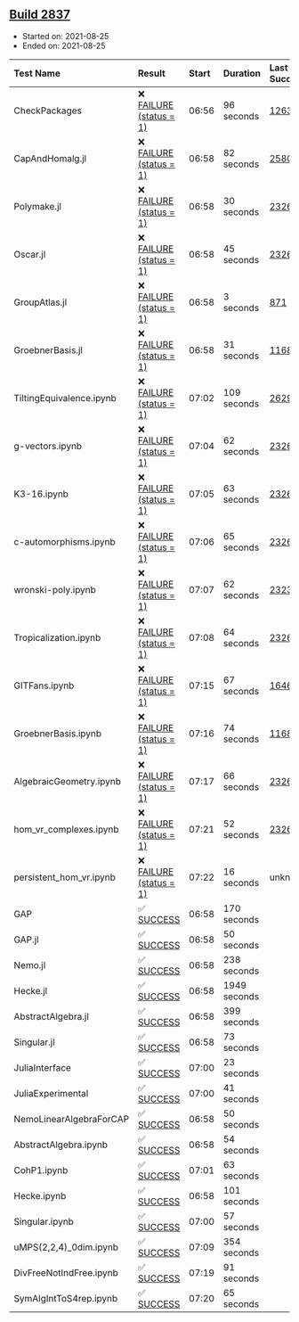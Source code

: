 ## [Build 2837](https://oscarci.mathematik.uni-kl.de/job/oscar-stable/2837/)

* Started on: 2021-08-25
* Ended on: 2021-08-25

| Test Name    | Result | Start | Duration | Last Success | First Failure |
|:-------------|:-------|:------|:---------|:-------------|:--------------|
| CheckPackages | ❌ [FAILURE (status = 1)](https://oscarci.mathematik.uni-kl.de/job/oscar-stable/2837/artifact/logs/build-2837/CheckPackages.log) | 06:56 | 96 seconds | [1263](https://oscarci.mathematik.uni-kl.de/job/oscar-stable/1263/) | [1264](https://oscarci.mathematik.uni-kl.de/job/oscar-stable/1264/) |
| CapAndHomalg.jl | ❌ [FAILURE (status = 1)](https://oscarci.mathematik.uni-kl.de/job/oscar-stable/2837/artifact/logs/build-2837/CapAndHomalg.jl.log) | 06:58 | 82 seconds | [2580](https://oscarci.mathematik.uni-kl.de/job/oscar-stable/2580/) | [2581](https://oscarci.mathematik.uni-kl.de/job/oscar-stable/2581/) |
| Polymake.jl | ❌ [FAILURE (status = 1)](https://oscarci.mathematik.uni-kl.de/job/oscar-stable/2837/artifact/logs/build-2837/Polymake.jl.log) | 06:58 | 30 seconds | [2326](https://oscarci.mathematik.uni-kl.de/job/oscar-stable/2326/) | [2327](https://oscarci.mathematik.uni-kl.de/job/oscar-stable/2327/) |
| Oscar.jl | ❌ [FAILURE (status = 1)](https://oscarci.mathematik.uni-kl.de/job/oscar-stable/2837/artifact/logs/build-2837/Oscar.jl.log) | 06:58 | 45 seconds | [2326](https://oscarci.mathematik.uni-kl.de/job/oscar-stable/2326/) | [2327](https://oscarci.mathematik.uni-kl.de/job/oscar-stable/2327/) |
| GroupAtlas.jl | ❌ [FAILURE (status = 1)](https://oscarci.mathematik.uni-kl.de/job/oscar-stable/2837/artifact/logs/build-2837/GroupAtlas.jl.log) | 06:58 | 3 seconds | [871](https://oscarci.mathematik.uni-kl.de/job/oscar-stable/871/) | [872](https://oscarci.mathematik.uni-kl.de/job/oscar-stable/872/) |
| GroebnerBasis.jl | ❌ [FAILURE (status = 1)](https://oscarci.mathematik.uni-kl.de/job/oscar-stable/2837/artifact/logs/build-2837/GroebnerBasis.jl.log) | 06:58 | 31 seconds | [1168](https://oscarci.mathematik.uni-kl.de/job/oscar-stable/1168/) | [1169](https://oscarci.mathematik.uni-kl.de/job/oscar-stable/1169/) |
| TiltingEquivalence.ipynb | ❌ [FAILURE (status = 1)](https://oscarci.mathematik.uni-kl.de/job/oscar-stable/2837/artifact/logs/build-2837/TiltingEquivalence.ipynb.log) | 07:02 | 109 seconds | [2629](https://oscarci.mathematik.uni-kl.de/job/oscar-stable/2629/) | [2630](https://oscarci.mathematik.uni-kl.de/job/oscar-stable/2630/) |
| g-vectors.ipynb | ❌ [FAILURE (status = 1)](https://oscarci.mathematik.uni-kl.de/job/oscar-stable/2837/artifact/logs/build-2837/g-vectors.ipynb.log) | 07:04 | 62 seconds | [2326](https://oscarci.mathematik.uni-kl.de/job/oscar-stable/2326/) | [2327](https://oscarci.mathematik.uni-kl.de/job/oscar-stable/2327/) |
| K3-16.ipynb | ❌ [FAILURE (status = 1)](https://oscarci.mathematik.uni-kl.de/job/oscar-stable/2837/artifact/logs/build-2837/K3-16.ipynb.log) | 07:05 | 63 seconds | [2326](https://oscarci.mathematik.uni-kl.de/job/oscar-stable/2326/) | [2327](https://oscarci.mathematik.uni-kl.de/job/oscar-stable/2327/) |
| c-automorphisms.ipynb | ❌ [FAILURE (status = 1)](https://oscarci.mathematik.uni-kl.de/job/oscar-stable/2837/artifact/logs/build-2837/c-automorphisms.ipynb.log) | 07:06 | 65 seconds | [2326](https://oscarci.mathematik.uni-kl.de/job/oscar-stable/2326/) | [2327](https://oscarci.mathematik.uni-kl.de/job/oscar-stable/2327/) |
| wronski-poly.ipynb | ❌ [FAILURE (status = 1)](https://oscarci.mathematik.uni-kl.de/job/oscar-stable/2837/artifact/logs/build-2837/wronski-poly.ipynb.log) | 07:07 | 62 seconds | [2323](https://oscarci.mathematik.uni-kl.de/job/oscar-stable/2323/) | [2324](https://oscarci.mathematik.uni-kl.de/job/oscar-stable/2324/) |
| Tropicalization.ipynb | ❌ [FAILURE (status = 1)](https://oscarci.mathematik.uni-kl.de/job/oscar-stable/2837/artifact/logs/build-2837/Tropicalization.ipynb.log) | 07:08 | 64 seconds | [2326](https://oscarci.mathematik.uni-kl.de/job/oscar-stable/2326/) | [2327](https://oscarci.mathematik.uni-kl.de/job/oscar-stable/2327/) |
| GITFans.ipynb | ❌ [FAILURE (status = 1)](https://oscarci.mathematik.uni-kl.de/job/oscar-stable/2837/artifact/logs/build-2837/GITFans.ipynb.log) | 07:15 | 67 seconds | [1646](https://oscarci.mathematik.uni-kl.de/job/oscar-stable/1646/) | [1647](https://oscarci.mathematik.uni-kl.de/job/oscar-stable/1647/) |
| GroebnerBasis.ipynb | ❌ [FAILURE (status = 1)](https://oscarci.mathematik.uni-kl.de/job/oscar-stable/2837/artifact/logs/build-2837/GroebnerBasis.ipynb.log) | 07:16 | 74 seconds | [1168](https://oscarci.mathematik.uni-kl.de/job/oscar-stable/1168/) | [1169](https://oscarci.mathematik.uni-kl.de/job/oscar-stable/1169/) |
| AlgebraicGeometry.ipynb | ❌ [FAILURE (status = 1)](https://oscarci.mathematik.uni-kl.de/job/oscar-stable/2837/artifact/logs/build-2837/AlgebraicGeometry.ipynb.log) | 07:17 | 66 seconds | [2326](https://oscarci.mathematik.uni-kl.de/job/oscar-stable/2326/) | [2327](https://oscarci.mathematik.uni-kl.de/job/oscar-stable/2327/) |
| hom_vr_complexes.ipynb | ❌ [FAILURE (status = 1)](https://oscarci.mathematik.uni-kl.de/job/oscar-stable/2837/artifact/logs/build-2837/hom_vr_complexes.ipynb.log) | 07:21 | 52 seconds | [2326](https://oscarci.mathematik.uni-kl.de/job/oscar-stable/2326/) | [2327](https://oscarci.mathematik.uni-kl.de/job/oscar-stable/2327/) |
| persistent_hom_vr.ipynb | ❌ [FAILURE (status = 1)](https://oscarci.mathematik.uni-kl.de/job/oscar-stable/2837/artifact/logs/build-2837/persistent_hom_vr.ipynb.log) | 07:22 | 16 seconds | unknown | unknown |
| GAP | ✅ [SUCCESS](https://oscarci.mathematik.uni-kl.de/job/oscar-stable/2837/artifact/logs/build-2837/GAP.log) | 06:58 | 170 seconds |  |  |
| GAP.jl | ✅ [SUCCESS](https://oscarci.mathematik.uni-kl.de/job/oscar-stable/2837/artifact/logs/build-2837/GAP.jl.log) | 06:58 | 50 seconds |  |  |
| Nemo.jl | ✅ [SUCCESS](https://oscarci.mathematik.uni-kl.de/job/oscar-stable/2837/artifact/logs/build-2837/Nemo.jl.log) | 06:58 | 238 seconds |  |  |
| Hecke.jl | ✅ [SUCCESS](https://oscarci.mathematik.uni-kl.de/job/oscar-stable/2837/artifact/logs/build-2837/Hecke.jl.log) | 06:58 | 1949 seconds |  |  |
| AbstractAlgebra.jl | ✅ [SUCCESS](https://oscarci.mathematik.uni-kl.de/job/oscar-stable/2837/artifact/logs/build-2837/AbstractAlgebra.jl.log) | 06:58 | 399 seconds |  |  |
| Singular.jl | ✅ [SUCCESS](https://oscarci.mathematik.uni-kl.de/job/oscar-stable/2837/artifact/logs/build-2837/Singular.jl.log) | 06:58 | 73 seconds |  |  |
| JuliaInterface | ✅ [SUCCESS](https://oscarci.mathematik.uni-kl.de/job/oscar-stable/2837/artifact/logs/build-2837/JuliaInterface.log) | 07:00 | 23 seconds |  |  |
| JuliaExperimental | ✅ [SUCCESS](https://oscarci.mathematik.uni-kl.de/job/oscar-stable/2837/artifact/logs/build-2837/JuliaExperimental.log) | 07:00 | 41 seconds |  |  |
| NemoLinearAlgebraForCAP | ✅ [SUCCESS](https://oscarci.mathematik.uni-kl.de/job/oscar-stable/2837/artifact/logs/build-2837/NemoLinearAlgebraForCAP.log) | 06:58 | 50 seconds |  |  |
| AbstractAlgebra.ipynb | ✅ [SUCCESS](https://oscarci.mathematik.uni-kl.de/job/oscar-stable/2837/artifact/logs/build-2837/AbstractAlgebra.ipynb.log) | 06:58 | 54 seconds |  |  |
| CohP1.ipynb | ✅ [SUCCESS](https://oscarci.mathematik.uni-kl.de/job/oscar-stable/2837/artifact/logs/build-2837/CohP1.ipynb.log) | 07:01 | 63 seconds |  |  |
| Hecke.ipynb | ✅ [SUCCESS](https://oscarci.mathematik.uni-kl.de/job/oscar-stable/2837/artifact/logs/build-2837/Hecke.ipynb.log) | 06:58 | 101 seconds |  |  |
| Singular.ipynb | ✅ [SUCCESS](https://oscarci.mathematik.uni-kl.de/job/oscar-stable/2837/artifact/logs/build-2837/Singular.ipynb.log) | 07:00 | 57 seconds |  |  |
| uMPS(2,2,4)_0dim.ipynb | ✅ [SUCCESS](https://oscarci.mathematik.uni-kl.de/job/oscar-stable/2837/artifact/logs/build-2837/uMPS-2-2-4-_0dim.ipynb.log) | 07:09 | 354 seconds |  |  |
| DivFreeNotIndFree.ipynb | ✅ [SUCCESS](https://oscarci.mathematik.uni-kl.de/job/oscar-stable/2837/artifact/logs/build-2837/DivFreeNotIndFree.ipynb.log) | 07:19 | 91 seconds |  |  |
| SymAlgIntToS4rep.ipynb | ✅ [SUCCESS](https://oscarci.mathematik.uni-kl.de/job/oscar-stable/2837/artifact/logs/build-2837/SymAlgIntToS4rep.ipynb.log) | 07:20 | 65 seconds |  |  |
